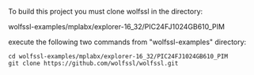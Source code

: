To build this project you must clone wolfssl in the directory:

wolfssl-examples/mplabx/explorer-16_32/PIC24FJ1024GB610_PIM

execute the following two commands from "wolfssl-examples" directory:

```
cd wolfssl-examples/mplabx/explorer-16_32/PIC24FJ1024GB610_PIM
git clone https://github.com/wolfssl/wolfssl.git
```
